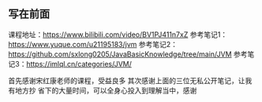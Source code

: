 ## 写在前面
课程地址：https://www.bilibili.com/video/BV1PJ411n7xZ
参考笔记1：https://www.yuque.com/u21195183/jvm
参考笔记2：https://github.com/sxlong0205/JavaBasicKnowledge/tree/main/JVM
参考笔记3：https://imlql.cn/categories/JVM/

首先感谢宋红康老师的课程，受益良多
其次感谢上面的三位无私公开笔记，让我有地方抄
省下的大量时间，可以全身心投入到理解当中，感谢
